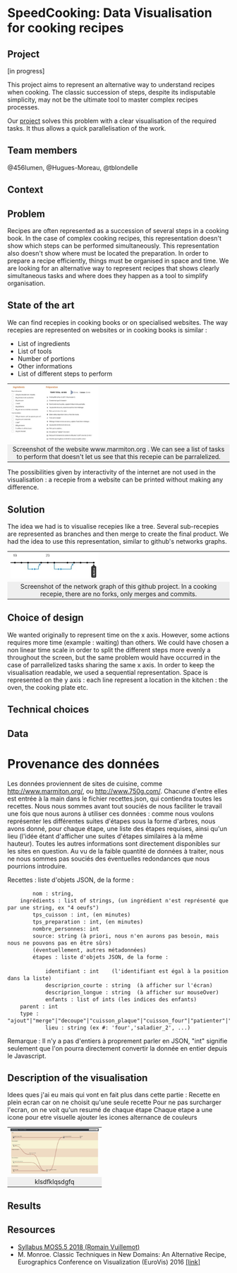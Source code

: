 # SpeedCooking: Data Visualisation for cooking recipes

## Project

[in progress]

This project aims to represent an alternative way to understand recipes when cooking. The classic succession of steps, despite its indisputable simplicity, may not be the ultimate tool to master complex recipes processes.

Our [project](https://tblondelle.github.io/DataVisualisationProject/) solves this problem with a clear visualisation of the required tasks. It thus allows a quick parallelisation of the work.


## Team members
@456lumen, @Hugues-Moreau, @tblondelle


## Context 


## Problem
Recipes are often represented as a succession of several steps in a cooking book. In the case of complex cooking recipes, this representation doesn't show which steps can be performed simultaneously. This representation also doesn't show where must be located the preparation. In order to prepare a recipe efficiently, things must be organised in space and time. We are looking for an alternative way to represent recipes that shows clearly simultaneous tasks and where does they happen as a tool to simplify organisation.

## State of the art

We can find recepies in cooking books or on specialised websites. The way recepies are represented on websites or in cooking books is similar : 

* List of ingredients
* List of tools
* Number of portions
* Other informations
* List of different steps to perform

<table border="0">
  <tr>
    <td>
      <img src="/img/recette_brookie_marmiton.JPG" style="width: 200px;">
    </td>
  </tr>
  <tr>
    <td align="center" bgcolor="EFEFEF">
     Screenshot of the website www.marmiton.org . We can see a list of tasks to perform that doesn't let us see that this recepie can be parralelized. 
    </td>
  </tr>
</table>


The possibilities given by interactivity of the internet are not used in the visualisation : a recepie from a website can be printed without making any difference. 


## Solution

The idea we had is to visualise recepies like a tree. Several sub-recepies are represented as branches and then merge to create the final product. We had the idea to use this representation, similar to github's networks graphs. 

<table border="0">
  <tr>
    <td>
      <img src="/img/structure github.JPG" style="width: 200px;">
    </td>
  </tr>
  <tr>
    <td align="center" bgcolor="EFEFEF">
     Screenshot of the network graph of this github project. In a cooking recepie, there are no forks, only merges and commits.
    </td>
  </tr>
</table>



## Choice of design
We wanted originally to represent time on the x axis. However, some actions requires more time (example : waiting) than others. We could have chosen a non linear time scale in order to split the different steps more evenly a throughout the screen, but the same problem would have occurred in the case of parrallelized tasks sharing the same x axis. In order to keep the visualisation readable, we used a sequential representation.  Space is represented on the y axis : each line represent a location in the kitchen : the oven, the cooking plate etc.


## Technical choices

## Data
# Provenance des données

 Les données proviennent de sites de cuisine, comme http://www.marmiton.org/, ou http://www.750g.com/. Chacune d'entre elles est entrée à la main dans le fichier recettes.json, qui contiendra toutes les recettes. Nous nous sommes avant tout souciés de nous faciliter le travail une fois que nous aurons à utiliser ces données : comme nous voulons représenter les différentes suites d'étapes sous la forme d'arbres, nous avons donné, pour chaque étape, une liste des étapes requises, ainsi qu'un lieu (l'idée étant d'afficher une suites d'étapes similaires à la même hauteur). Toutes les autres informations sont directement disponibles sur les sites en question.
Au vu de la faible quantité de données à traiter, nous ne nous sommes pas souciés des éventuelles redondances que nous pourrions introduire.

Recettes : liste d'objets JSON, de la forme :

			nom : string,
	    ingrédients : list of strings, (un ingrédient n'est représenté que par une string, ex "4 oeufs")
			tps_cuisson : int, (en minutes)
			tps_preparation : int, (en minutes)
			nombre_personnes: int
			source: string (à priori, nous n'en aurons pas besoin, mais nous ne pouvons pas en être sûrs)
			(éventuellement, autres métadonnées)
			étapes : liste d'objets JSON, de la forme :

				identifiant : int    (l'identifiant est égal à la position dans la liste)
				descriprion_courte : string  (à afficher sur l'écran)
				descriprion_longue : string  (à afficher sur mouseOver)
				enfants : list of ints (les indices des enfants)
        parent : int
        type : "ajout"|"merge"|"decoupe"|"cuisson_plaque"|"cuisson_four"|"patienter"|"autre"
				lieu : string (ex #: 'four','saladier_2', ...)

Remarque : Il n'y a pas d'entiers à proprement parler en JSON,  "int" signifie seulement que l'on pourra directement convertir la donnée en entier depuis le Javascript.


## Description of the visualisation 
Idees ques j'ai eu mais qui vont en fait plus dans cette partie : 
Recette en plein ecran car on ne choisit qu'une seule recette
Pour ne pas surcharger l'ecran, on ne voit qu'un resumé de chaque étape
Chaque etape a une icone pour etre visuelle
  ajouter les icones
alternance de couleurs 

<table border="0">
  <tr>
    <td>
      <img src="/img/capture d'ecran visualisation.JPG" style="width: 200px;">
    </td>
  </tr>
  <tr>
    <td align="center" bgcolor="EFEFEF">
    klsdfklqsdgfq
    </td>
  </tr>
</table>


## Results 

## Resources
- [Syllabus MOS5.5 2018 (Romain Vuillemot)](https://github.com/LyonDataViz/MOS5.5-Dataviz)
- M. Monroe. Classic Techniques in New Domains: An Alternative Recipe, Eurographics Conference on Visualization (EuroVis) 2016 [[link]](https://diglib.eg.org/bitstream/handle/10.2312/eurovisshort20161172/119-123.pdf?sequence=1&isAllowed=y)
